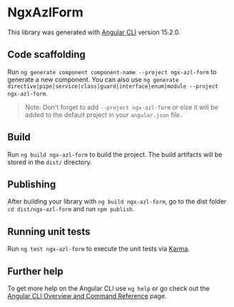 # NgxAzlForm

This library was generated with [Angular CLI](https://github.com/angular/angular-cli) version 15.2.0.

## Code scaffolding

Run `ng generate component component-name --project ngx-azl-form` to generate a new component. You can also use `ng generate directive|pipe|service|class|guard|interface|enum|module --project ngx-azl-form`.
> Note: Don't forget to add `--project ngx-azl-form` or else it will be added to the default project in your `angular.json` file. 

## Build

Run `ng build ngx-azl-form` to build the project. The build artifacts will be stored in the `dist/` directory.

## Publishing

After building your library with `ng build ngx-azl-form`, go to the dist folder `cd dist/ngx-azl-form` and run `npm publish`.

## Running unit tests

Run `ng test ngx-azl-form` to execute the unit tests via [Karma](https://karma-runner.github.io).

## Further help

To get more help on the Angular CLI use `ng help` or go check out the [Angular CLI Overview and Command Reference](https://angular.io/cli) page.
